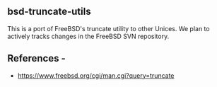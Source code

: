 ## bsd-truncate-utils

This is a port of FreeBSD's truncate utility to other Unices. We plan to actively tracks changes in the FreeBSD SVN repository.


## References -
* https://www.freebsd.org/cgi/man.cgi?query=truncate
